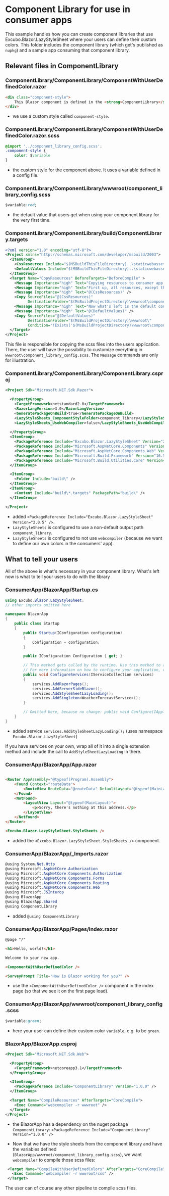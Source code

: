 # Component Library for use in consumer apps

This example handles how you can create component libraries that use Excubo.Blazor.LazyStyleSheet where your users can define their custom colors.
This folder includes the component library (which get's published as `nupkg`) and a sample app consuming that component library.

## Relevant files in ComponentLibrary

### ComponentLibrary/ComponentLibrary/ComponentWithUserDefinedColor.razor

```html
<div class="component-style">
    This Blazor component is defined in the <strong>ComponentLibrary</strong> package.
</div>
```

- we use a custom style called `component-style`.


### ComponentLibrary/ComponentLibrary/ComponentWithUserDefinedColor.razor.scss

```css
@import '../component_library_config.scss';
.component-style {
    color: $variable
}
```

- the custom style for the component above. It uses a variable defined in a config file.

### ComponentLibrary/ComponentLibrary/wwwroot/component_library_config.scss

```css
$variable:red;
```

- the default value that users get when using your component library for the very first time.

### ComponentLibrary/ComponentLibrary/build/ComponentLibrary.targets

```xml
<?xml version="1.0" encoding="utf-8"?>
<Project xmlns="http://schemas.microsoft.com/developer/msbuild/2003">
  <ItemGroup>
    <CssResources Include="$(MSBuildThisFileDirectory)..\staticwebassets\component_library\*" />
    <DefaultValues Include="$(MSBuildThisFileDirectory)..\staticwebassets\component_library_config.scss" />
  </ItemGroup>
  <Target Name="CopyResources" BeforeTargets="BeforeCompile" >
    <Message Importance="high" Text="Copying resources to consumer app!" />
    <Message Importance="high" Text="First up, all resources, except the default config" />
    <Message Importance="high" Text="@(CssResources)" />
    <Copy SourceFiles="@(CssResources)"
          DestinationFolder="$(MsBuildProjectDirectory)\wwwroot\component_library\" />
    <Message Importance="high" Text="Now what's left is the default config, which we only write if it doesn't exist yet" />
    <Message Importance="high" Text="@(DefaultValues)" />
    <Copy SourceFiles="@(DefaultValues)"
          DestinationFolder="$(MsBuildProjectDirectory)\wwwroot\"
          Condition="!Exists('$(MsBuildProjectDirectory)\wwwroot\component_library_config.scss') " />
  </Target>
</Project>
```

This file is responsible for copying the scss files into the users application. There, the user will have the possibility to customize everything in `wwwroot\component_library_config.scss`. The `Message` commands are only for illustration.


### ComponentLibrary/ComponentLibrary/ComponentLibrary.csproj

```xml
<Project Sdk="Microsoft.NET.Sdk.Razor">

  <PropertyGroup>
    <TargetFramework>netstandard2.0</TargetFramework>
    <RazorLangVersion>3.0</RazorLangVersion>
    <GeneratePackageOnBuild>true</GeneratePackageOnBuild>
    <LazyStyleSheets_ComponentStyleFolder>component_library</LazyStyleSheets_ComponentStyleFolder>
    <LazyStyleSheets_UseWebCompiler>false</LazyStyleSheets_UseWebCompiler>
    
  </PropertyGroup>
  <ItemGroup>
    <PackageReference Include="Excubo.Blazor.LazyStyleSheet" Version="2.0.5" />
    <PackageReference Include="Microsoft.AspNetCore.Components" Version="3.1.3" />
    <PackageReference Include="Microsoft.AspNetCore.Components.Web" Version="3.1.3" />
    <PackageReference Include="Microsoft.Build.Framework" Version="16.5.0" />
    <PackageReference Include="Microsoft.Build.Utilities.Core" Version="16.5.0" />
  </ItemGroup>

  <ItemGroup>
    <Folder Include="build\" />
  </ItemGroup>
  <ItemGroup>
    <Content Include="build\*.targets" PackagePath="build\" />
  </ItemGroup>

</Project>

```

- added `<PackageReference Include="Excubo.Blazor.LazyStyleSheet" Version="2.0.5" />`.
- `LazyStyleSheets` is configured to use a non-default output path `component_library`.
- `LazyStyleSheets` is configured to not use `webcompiler` (because we want to define our own colors in the consumers' app).

## What to tell your users

All of the above is what's necessary in your component library. What's left now is what to tell your users to do with the library

### ConsumerApp/BlazorApp/Startup.cs

```cs
using Excubo.Blazor.LazyStyleSheet;
// other imports omitted here

namespace BlazorApp
{
    public class Startup
    {
        public Startup(IConfiguration configuration)
        {
            Configuration = configuration;
        }

        public IConfiguration Configuration { get; }

        // This method gets called by the runtime. Use this method to add services to the container.
        // For more information on how to configure your application, visit https://go.microsoft.com/fwlink/?LinkID=398940
        public void ConfigureServices(IServiceCollection services)
        {
            services.AddRazorPages();
            services.AddServerSideBlazor();
            services.AddStyleSheetLazyLoading();
            services.AddSingleton<WeatherForecastService>();
        }

        // Omitted here, because no change: public void Configure(IApplicationBuilder app, IWebHostEnvironment env)
    }
}
```

- added service `services.AddStyleSheetLazyLoading();` (uses namespace `Excubo.Blazor.LazyStyleSheet`)

If you have services on your own, wrap all of it into a single extension method and include the call to `AddStyleSheetLazyLoading` in there.

### ConsumerApp/BlazorApp/App.razor

```html

<Router AppAssembly="@typeof(Program).Assembly">
    <Found Context="routeData">
        <RouteView RouteData="@routeData" DefaultLayout="@typeof(MainLayout)" />
    </Found>
    <NotFound>
        <LayoutView Layout="@typeof(MainLayout)">
            <p>Sorry, there's nothing at this address.</p>
        </LayoutView>
    </NotFound>
</Router>

<Excubo.Blazor.LazyStyleSheet.StyleSheets />
```

-  added the `<Excubo.Blazor.LazyStyleSheet.StyleSheets />` component.

### ConsumerApp/BlazorApp/_Imports.razor

```cs
@using System.Net.Http
@using Microsoft.AspNetCore.Authorization
@using Microsoft.AspNetCore.Components.Authorization
@using Microsoft.AspNetCore.Components.Forms
@using Microsoft.AspNetCore.Components.Routing
@using Microsoft.AspNetCore.Components.Web
@using Microsoft.JSInterop
@using BlazorApp
@using BlazorApp.Shared
@using ComponentLibrary
```

- added `@using ComponentLibrary`

### ConsumerApp/BlazorApp/Pages/Index.razor

```html
@page "/"

<h1>Hello, world!</h1>

Welcome to your new app.

<ComponentWithUserDefinedColor />

<SurveyPrompt Title="How is Blazor working for you?" />
```

- use the `<ComponentWithUserDefinedColor />` component in the index page (so that we see it on the first page load).


### ConsumerApp/BlazorApp/wwwroot/component_library_config.scss

```css
$variable:green;
```

- here your user can define their custom color `variable`, e.g. to be `green`.

### BlazorApp/BlazorApp.csproj

```xml
<Project Sdk="Microsoft.NET.Sdk.Web">

  <PropertyGroup>
    <TargetFramework>netcoreapp3.1</TargetFramework>
  </PropertyGroup>

  <ItemGroup>
    <PackageReference Include="ComponentLibrary" Version="1.0.0" />
  </ItemGroup>

  <Target Name="CompileResources" AfterTargets="CoreCompile">
    <Exec Command="webcompiler -r wwwroot" />
  </Target>
</Project>

```

- the BlazorApp has a dependency on the nuget package `ComponentLibrary`: `<PackageReference Include="ComponentLibrary" Version="1.0.0" />`

 - Now that we have the style sheets from the component library and have the variables defined (`BlazorApp/wwwroot/component_library_config.scss`), we want `webcompiler` to compile those scss files:
 ```xml
  <Target Name="CompileWithUserDefinedColors" AfterTargets="CoreCompile">
    <Exec Command="webcompiler -r wwwroot/css" />
  </Target>
 ```

The user can of course any other pipeline to compile scss files.

